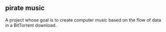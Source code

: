## pirate music

A project whose goal is to create computer music based on the flow of data in a BitTorrent download.
